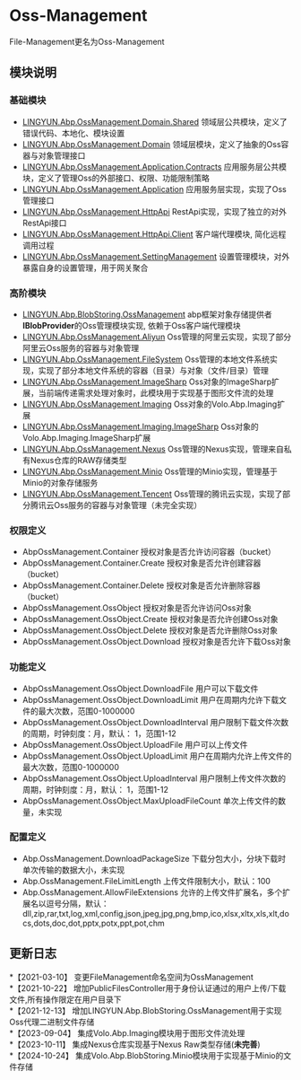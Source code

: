 # Oss-Management

File-Management更名为Oss-Management  

## 模块说明

### 基础模块

* [LINGYUN.Abp.OssManagement.Domain.Shared](./LINGYUN.Abp.OssManagement.Domain.Shared)					领域层公共模块，定义了错误代码、本地化、模块设置  
* [LINGYUN.Abp.OssManagement.Domain](./LINGYUN.Abp.OssManagement.Domain)								领域层模块，定义了抽象的Oss容器与对象管理接口  
* [LINGYUN.Abp.OssManagement.Application.Contracts](./LINGYUN.Abp.OssManagement.Application.Contracts)	应用服务层公共模块，定义了管理Oss的外部接口、权限、功能限制策略  
* [LINGYUN.Abp.OssManagement.Application](./LINGYUN.Abp.OssManagement.Application)						应用服务层实现，实现了Oss管理接口  
* [LINGYUN.Abp.OssManagement.HttpApi](./LINGYUN.Abp.OssManagement.HttpApi)								RestApi实现，实现了独立的对外RestApi接口  
* [LINGYUN.Abp.OssManagement.HttpApi.Client](./LINGYUN.Abp.OssManagement.HttpApi.Client)				客户端代理模块, 简化远程调用过程  
* [LINGYUN.Abp.OssManagement.SettingManagement](./LINGYUN.Abp.OssManagement.SettingManagement)			设置管理模块，对外暴露自身的设置管理，用于网关聚合  

### 高阶模块

* [LINGYUN.Abp.BlobStoring.OssManagement](./LINGYUN.Abp.BlobStoring.OssManagement)						abp框架对象存储提供者**IBlobProvider**的Oss管理模块实现, 依赖于Oss客户端代理模块  
* [LINGYUN.Abp.OssManagement.Aliyun](./LINGYUN.Abp.OssManagement.Aliyun)								Oss管理的阿里云实现，实现了部分阿里云Oss服务的容器与对象管理  
* [LINGYUN.Abp.OssManagement.FileSystem](./LINGYUN.Abp.OssManagement.FileSystem)						Oss管理的本地文件系统实现，实现了部分本地文件系统的容器（目录）与对象（文件/目录）管理  
* [LINGYUN.Abp.OssManagement.ImageSharp](./LINGYUN.Abp.OssManagement.ImageSharp)	                    Oss对象的ImageSharp扩展，当前端传递需求处理对象时，此模块用于实现基于图形文件流的处理   
* [LINGYUN.Abp.OssManagement.Imaging](./LINGYUN.Abp.OssManagement.Imaging)	                            Oss对象的Volo.Abp.Imaging扩展  
* [LINGYUN.Abp.OssManagement.Imaging.ImageSharp](./LINGYUN.Abp.OssManagement.Imaging.ImageSharp)	    Oss对象的Volo.Abp.Imaging.ImageSharp扩展   
* [LINGYUN.Abp.OssManagement.Nexus](./LINGYUN.Abp.OssManagement.Nexus)									Oss管理的Nexus实现，管理来自私有Nexus仓库的RAW存储类型 
* [LINGYUN.Abp.OssManagement.Minio](./LINGYUN.Abp.OssManagement.Minio)									Oss管理的Minio实现，管理基于Minio的对象存储服务 
* [LINGYUN.Abp.OssManagement.Tencent](./LINGYUN.Abp.OssManagement.Tencent)								Oss管理的腾讯云实现，实现了部分腾讯云Oss服务的容器与对象管理（未完全实现） 

### 权限定义

* AbpOssManagement.Container						授权对象是否允许访问容器（bucket）
* AbpOssManagement.Container.Create					授权对象是否允许创建容器（bucket）
* AbpOssManagement.Container.Delete					授权对象是否允许删除容器（bucket）
* AbpOssManagement.OssObject						授权对象是否允许访问Oss对象
* AbpOssManagement.OssObject.Create					授权对象是否允许创建Oss对象
* AbpOssManagement.OssObject.Delete					授权对象是否允许删除Oss对象
* AbpOssManagement.OssObject.Download				授权对象是否允许下载Oss对象

### 功能定义

* AbpOssManagement.OssObject.DownloadFile			用户可以下载文件
* AbpOssManagement.OssObject.DownloadLimit			用户在周期内允许下载文件的最大次数，范围0-1000000
* AbpOssManagement.OssObject.DownloadInterval		用户限制下载文件次数的周期，时钟刻度：月，默认： 1，范围1-12
* AbpOssManagement.OssObject.UploadFile				用户可以上传文件
* AbpOssManagement.OssObject.UploadLimit			用户在周期内允许上传文件的最大次数，范围0-1000000
* AbpOssManagement.OssObject.UploadInterval			用户限制上传文件次数的周期，时钟刻度：月，默认： 1，范围1-12
* AbpOssManagement.OssObject.MaxUploadFileCount		单次上传文件的数量，未实现

### 配置定义

* Abp.OssManagement.DownloadPackageSize				下载分包大小，分块下载时单次传输的数据大小，未实现
* Abp.OssManagement.FileLimitLength					上传文件限制大小，默认：100
* Abp.OssManagement.AllowFileExtensions				允许的上传文件扩展名，多个扩展名以逗号分隔，默认：dll,zip,rar,txt,log,xml,config,json,jpeg,jpg,png,bmp,ico,xlsx,xltx,xls,xlt,docs,dots,doc,dot,pptx,potx,ppt,pot,chm

## 更新日志

*【2021-03-10】 变更FileManagement命名空间为OssManagement  
*【2021-10-22】	增加PublicFilesController用于身份认证通过的用户上传/下载文件,所有操作限定在用户目录下  
*【2021-12-13】	增加LINGYUN.Abp.BlobStoring.OssManagement用于实现Oss代理二进制文件存储  
*【2023-09-04】	集成Volo.Abp.Imaging模块用于图形文件流处理  
*【2023-10-11】	集成Nexus仓库实现基于Nexus Raw类型存储(**未完善**)  
*【2024-10-24】	集成Volo.Abp.BlobStoring.Minio模块用于实现基于Minio的文件存储    